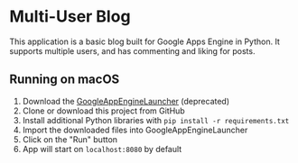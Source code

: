 # Multi-User Blog

This application is a basic blog built for Google Apps Engine in Python.
It supports multiple users, and has commenting and liking for posts.

## Running on macOS

1. Download the [GoogleAppEngineLauncher](https://d17h27t6h515a5.cloudfront.net/topher/2016/August/57b225d1_featured-googleappenginelauncher-1.9.40/featured-googleappenginelauncher-1.9.40.dmg) (deprecated)
2. Clone or download this project from GitHub
3. Install additional Python libraries with `pip install -r requirements.txt`
3. Import the downloaded files into GoogleAppEngineLauncher
4. Click on the "Run" button
5. App will start on `localhost:8080` by default